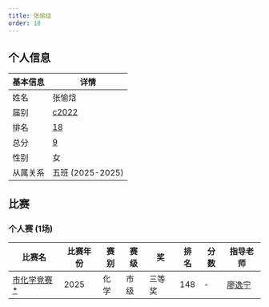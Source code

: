 ```yaml
---
title: 张愉焓
order: 18
---
```

## 个人信息
| 基本信息 | 详情 |
| --- | --- |
| 姓名 | 张愉焓 |
| 届别 | [c2022](/players/c2022/) |
| 排名 | [18](/share/得分计算.html) |
| 总分 | [9](/share/得分计算.html) |
| 性别 | 女 |
| 从属关系 | 五班 (2025-2025) |

## 比赛

### 个人赛 (1场)
| 比赛名 | 比赛年份 | 赛别 | 赛级 | 奖 | 排名 | 分数 | 指导老师 |
| ---- | ---- | ---- | ---- | ---- | ---- | ---- | ---- |
| [市化学竞赛](/games/2025/市化学竞赛.md)[ *](/share/特殊比赛.html) | 2025 | 化学 | 市级 | 三等奖 | 148 | - | [廖逸宁](/teachers/廖逸宁.html) |
